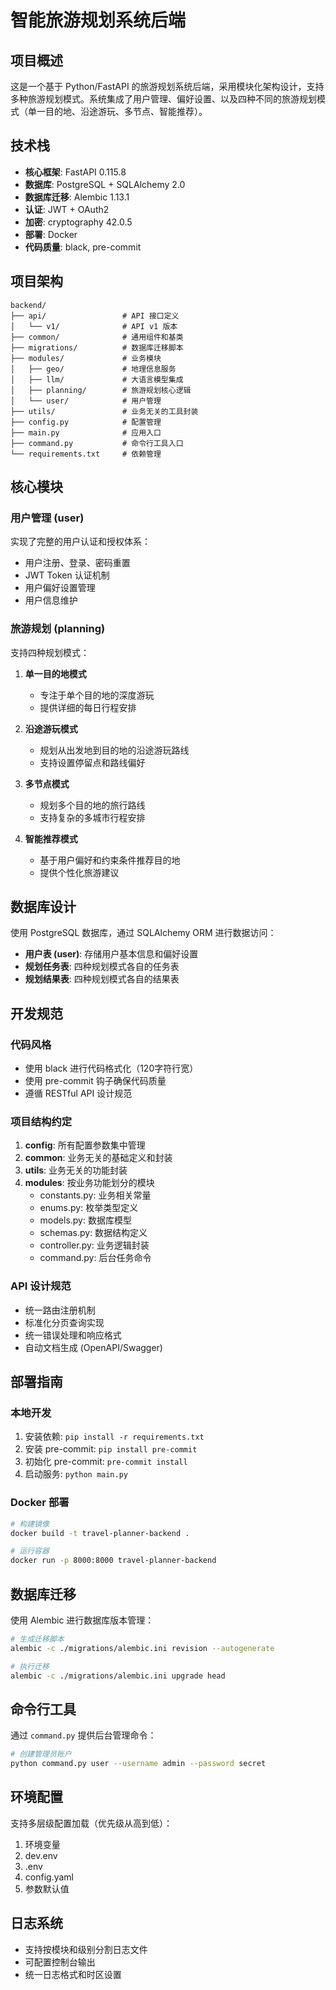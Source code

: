 # 智能旅游规划系统后端

## 项目概述

这是一个基于 Python/FastAPI 的旅游规划系统后端，采用模块化架构设计，支持多种旅游规划模式。系统集成了用户管理、偏好设置、以及四种不同的旅游规划模式（单一目的地、沿途游玩、多节点、智能推荐）。

## 技术栈

- **核心框架**: FastAPI 0.115.8
- **数据库**: PostgreSQL + SQLAlchemy 2.0
- **数据库迁移**: Alembic 1.13.1
- **认证**: JWT + OAuth2
- **加密**: cryptography 42.0.5
- **部署**: Docker
- **代码质量**: black, pre-commit

## 项目架构

```
backend/
├── api/                 # API 接口定义
│   └── v1/              # API v1 版本
├── common/              # 通用组件和基类
├── migrations/          # 数据库迁移脚本
├── modules/             # 业务模块
│   ├── geo/             # 地理信息服务
│   ├── llm/             # 大语言模型集成
│   ├── planning/        # 旅游规划核心逻辑
│   └── user/            # 用户管理
├── utils/               # 业务无关的工具封装
├── config.py            # 配置管理
├── main.py              # 应用入口
├── command.py           # 命令行工具入口
└── requirements.txt     # 依赖管理
```

## 核心模块

### 用户管理 (user)

实现了完整的用户认证和授权体系：
- 用户注册、登录、密码重置
- JWT Token 认证机制
- 用户偏好设置管理
- 用户信息维护

### 旅游规划 (planning)

支持四种规划模式：

1. **单一目的地模式**
   - 专注于单个目的地的深度游玩
   - 提供详细的每日行程安排

2. **沿途游玩模式**
   - 规划从出发地到目的地的沿途游玩路线
   - 支持设置停留点和路线偏好

3. **多节点模式**
   - 规划多个目的地的旅行路线
   - 支持复杂的多城市行程安排

4. **智能推荐模式**
   - 基于用户偏好和约束条件推荐目的地
   - 提供个性化旅游建议

## 数据库设计

使用 PostgreSQL 数据库，通过 SQLAlchemy ORM 进行数据访问：

- **用户表 (user)**: 存储用户基本信息和偏好设置
- **规划任务表**: 四种规划模式各自的任务表
- **规划结果表**: 四种规划模式各自的结果表

## 开发规范

### 代码风格

- 使用 black 进行代码格式化（120字符行宽）
- 使用 pre-commit 钩子确保代码质量
- 遵循 RESTful API 设计规范

### 项目结构约定

1. **config**: 所有配置参数集中管理
2. **common**: 业务无关的基础定义和封装
3. **utils**: 业务无关的功能封装
4. **modules**: 按业务功能划分的模块
   - constants.py: 业务相关常量
   - enums.py: 枚举类型定义
   - models.py: 数据库模型
   - schemas.py: 数据结构定义
   - controller.py: 业务逻辑封装
   - command.py: 后台任务命令

### API 设计规范

- 统一路由注册机制
- 标准化分页查询实现
- 统一错误处理和响应格式
- 自动文档生成 (OpenAPI/Swagger)

## 部署指南

### 本地开发

1. 安装依赖: `pip install -r requirements.txt`
2. 安装 pre-commit: `pip install pre-commit`
3. 初始化 pre-commit: `pre-commit install`
4. 启动服务: `python main.py`

### Docker 部署

```bash
# 构建镜像
docker build -t travel-planner-backend .

# 运行容器
docker run -p 8000:8000 travel-planner-backend
```

## 数据库迁移

使用 Alembic 进行数据库版本管理：

```bash
# 生成迁移脚本
alembic -c ./migrations/alembic.ini revision --autogenerate

# 执行迁移
alembic -c ./migrations/alembic.ini upgrade head
```

## 命令行工具

通过 `command.py` 提供后台管理命令：

```bash
# 创建管理员账户
python command.py user --username admin --password secret
```

## 环境配置

支持多层级配置加载（优先级从高到低）：
1. 环境变量
2. dev.env
3. .env
4. config.yaml
5. 参数默认值

## 日志系统

- 支持按模块和级别分割日志文件
- 可配置控制台输出
- 统一日志格式和时区设置